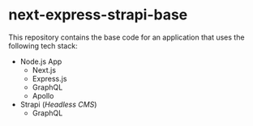 # next-express-strapi-base

This repository contains the base code for an application that uses the following tech stack:
- Node.js App
  * Next.js
  * Express.js
  * GraphQL
  * Apollo
- Strapi (*Headless CMS*)
  * GraphQL
